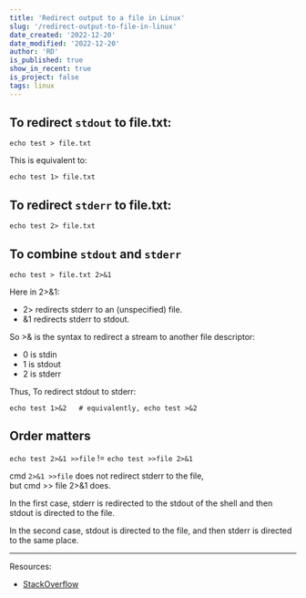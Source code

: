 ```yaml
---
title: 'Redirect output to a file in Linux'
slug: '/redirect-output-to-file-in-linux'
date_created: '2022-12-20'
date_modified: '2022-12-20'
author: 'RD'
is_published: true
show_in_recent: true
is_project: false
tags: linux
---
```


## To redirect `stdout` to file.txt:

```
echo test > file.txt
```

This is equivalent to:

```
echo test 1> file.txt
```

## To redirect `stderr` to file.txt:

```
echo test 2> file.txt
```

## To combine `stdout` and `stderr`

```
echo test > file.txt 2>&1
```

Here in 2>&1:

- 2> redirects stderr to an (unspecified) file.
- &1 redirects stderr to stdout.

So >& is the syntax to redirect a stream to another file descriptor:

- 0 is stdin
- 1 is stdout
- 2 is stderr

Thus, To redirect stdout to stderr:

```
echo test 1>&2   # equivalently, echo test >&2
```

## Order matters
`echo test 2>&1 >>file`  != `echo test >>file 2>&1 ` 

cmd `2>&1 >>file` does not redirect stderr to the file,  
but cmd >> file 2>&1 does.  

In the first case, stderr is redirected to the stdout of the shell and then stdout is directed to the file.  

In the second case, stdout is directed to the file, and then stderr is directed to the same place.  



--- 

Resources:
- [StackOverflow](https://stackoverflow.com/a/818265)